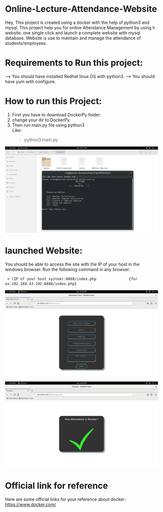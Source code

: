 # Online-Lecture-Attendance-Website
Hey, This project is created using a docker with the help of python3 and mysql. This project help you for online Attendance Management by using h website. one single click and launch a complete website with mysql database. Website is use to maintain and manage the attendance of students/employees.

# Requirements to Run this project:
--> You should have installed Redhat linux OS with python3.
--> You should have yum with configure.

# How to run this Project:
1. First you have to download DockerPy folder.
2. change your dir to DockerPy.
3. Then run main.py file using python3     
    Like:
     > python3 main.py

![](Main.png)

# launched Website:
You should be able to access the site with the IP of your host in the windows browser.
Run the following command in any browser:

     > (IP of your host system):8888/index.php               {for ex:192.168.43.192:8888/index.php}

![](Front-End.PNG)

![](Marked-Attend.PNG)


# Official link for reference                                                                          
  Here are some official links for your reference about docker:
  https://www.docker.com/
